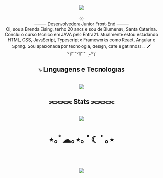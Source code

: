 <h1 align="center">
  <img src="https://readme-typing-svg.herokuapp.com/?font=Righteous&size=35&center=true&vCenter=true&width=500&height=70&duration=4000&lines=Oiee!+🌸;+Eu+sou+a+Brenda!&color=ffc8dd" />
</h1>

<div align="center">
  <div align="center">
    ୨୧
  </div>
  ──── Desenvolvedora Junior Front-End ────
</div>

<div align="center">
  Oi, sou a Brenda Eising, tenho 20 anos e sou de Blumenau, Santa Catarina. Concluí o curso técnico em JAVA pelo Entra21. 
  Atualmente estou estudando HTML, CSS, JavaScript, Typescript e Frameworks como React, Angular e Spring. Sou apaixonada por tecnologia, design, café e gatinhos! 𓂃🖊
</div>

<div align="center">
  ꒷꒦︶꒷꒦︶ ๋ ࣭ ⭑꒷꒦
</div>

<h2 align="center">
  ⤷ Linguagens e Tecnologias
</h2>
<br>
<div align="center">
  <img src="https://skillicons.dev/icons?i=java,css,html,javascript,typescript,python,vscode,figma,mysql" />
</div>

<h2 align="center">⫘⫘⫘⫘ Stats ⫘⫘⫘⫘</h2>
<br>
<div align="center">
  <picture>
    <source
      srcset="https://github-readme-stats.vercel.app/api?username=brendaeising&show_icons=true&theme=dark"
      media="(prefers-color-scheme: dark)"
    />
    <source
      srcset="https://github-readme-stats.vercel.app/api?username=brendaeising&show_icons=true"
      media="(prefers-color-scheme: light), (prefers-color-scheme: no-preference)"
    />
    <img src="https://github-readme-stats.vercel.app/api?username=artur-debv&show_icons=true" />
  </picture>
</div>
<div align="center">
  <h1>
    ⋆｡ﾟ☁︎｡⋆｡ ﾟ☾ ﾟ｡⋆
  </h1>
</div>
<br>
<h1 align="center">
  <img src="https://readme-typing-svg.herokuapp.com/?font=Righteous&size=35&center=true&vCenter=true&width=500&height=70&duration=4000&lines=Tenha+um+ótimo+dia!+😊;&color=ffc8dd" />
</h1>
